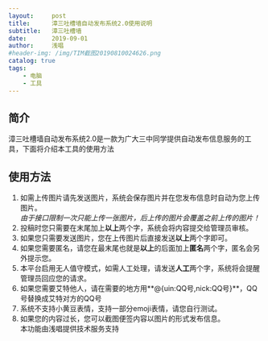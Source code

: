 ```yaml
---
layout:     post
title:      漳三吐槽墙自动发布系统2.0使用说明
subtitle:   漳三吐槽墙
date:       2019-09-01
author:     浅唱
#header-img: /img/TIM截图20190810024626.png
catalog: true
tags:
    - 电脑
    - 工具
---
```


## 简介
漳三吐槽墙自动发布系统2.0是一款为广大三中同学提供自动发布信息服务的工具，下面将介绍本工具的使用方法

## 使用方法
1. 如需上传图片请先发送图片，系统会保存图片并在您发布信息时自动为您上传图片。    
*由于接口限制一次只能上传一张图片，后上传的图片会覆盖之前上传的图片！*
2. 投稿时您只需要在末尾加上**以上**两个字，系统会将内容提交给管理员审核。
3. 如果您只需要发送图片，您在上传图片后直接发送**以上**两个字即可。
3. 如果您需要匿名，请您在最末尾也就是**以上**的后面加上**匿名**两个字，匿名会另外提示您。
4. 本平台启用无人值守模式，如需人工处理，请发送**人工**两个字，系统将会提醒管理员回应您的请求。    
5. 如果您需要艾特他人，请在需要的地方用**@{uin:QQ号,nick:QQ号}**，QQ号替换成艾特对方的QQ号        
6. 系统不支持小黄豆表情，支持一部分emoji表情，请您自行测试。    
7. 如果您的内容过长，您可以截图便签内容以图片的形式发布信息。        
本功能由浅唱提供技术服务支持    


                             
